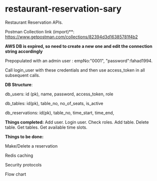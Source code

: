 # restaurant-reservation-sary

Restaurant Reservation APIs.

Postman Collection link (import)**: https://www.getpostman.com/collections/82394d3d16385781f4b2

**AWS DB is expired, so need to create a new one and edit the connection string accordingly**

Prepopulated with an admin user : empNo:"0001", "password":fahad1994.

Call login_user with these credentials and then use access_token in all subsequent calls.


**DB Structure**:


db_users: id (pk), name, password, access_token, role


db_tables: id(pk), table_no, no_of_seats, is_active


db_reservations: id(pk), table_no, time_start, time_end, 



**Things completed:**
Add user.
Login user.
Check roles.
Add table.
Delete table.
Get tables.
Get available time slots.


**Things to be done:**


Make/Delete a reservation


Redis caching


Security protocols


Flow chart

